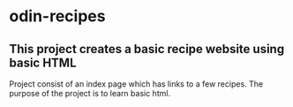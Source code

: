 # odin-recipes

## This project creates a basic recipe website using basic HTML 

Project consist of an index page which has links to a few recipes.
The purpose of the project is to learn basic html.
